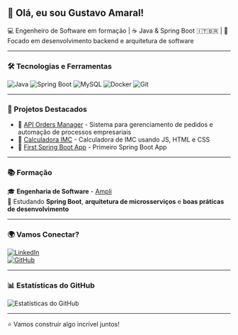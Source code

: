 ## 👋 Olá, eu sou Gustavo Amaral!

💻 Engenheiro de Software em formação | ☕ Java & Spring Boot
🇮🇹🇧🇷 | 🎯 Focado em desenvolvimento backend e arquitetura de software  

---

### 🛠️ Tecnologias e Ferramentas

![Java](https://img.shields.io/badge/Java-ED8B00?style=for-the-badge&logo=java&logoColor=white)
![Spring Boot](https://img.shields.io/badge/Spring%20Boot-6DB33F?style=for-the-badge&logo=spring&logoColor=white)
![MySQL](https://img.shields.io/badge/MySQL-4479A1?style=for-the-badge&logo=mysql&logoColor=white)
![Docker](https://img.shields.io/badge/Docker-2496ED?style=for-the-badge&logo=docker&logoColor=white)
![Git](https://img.shields.io/badge/Git-F05032?style=for-the-badge&logo=git&logoColor=white)

---

### 🚀 Projetos Destacados

- 🔹 [API Orders Manager](https://github.com/Okina021/order_manager) - Sistema para gerenciamento de pedidos e automação de processos empresariais
- 🔹 [Calculadora IMC](https://github.com/Okina021/CalculadoraIMC) - Calculadora de IMC usando JS, HTML e CSS  
- 🔹 [First Spring Boot App](https://github.com/Okina021/fist-spring-boot-app) - Primeiro Spring Boot App  

---

### 📚 Formação

🎓 **Engenharia de Software** - [Ampli](https://www.ampli.com.br/)  
📖 Estudando **Spring Boot**, **arquitetura de microsserviços** e **boas práticas de desenvolvimento**  

---

### 🌍 Vamos Conectar?

[![LinkedIn](https://img.shields.io/badge/LinkedIn-blue?style=for-the-badge&logo=linkedin)](https://www.linkedin.com/in/gustavo-amaral2310/)  
[![GitHub](https://img.shields.io/badge/GitHub-000?style=for-the-badge&logo=github)](https://github.com/seu-usuario)  

---

### 📊 Estatísticas do GitHub

![Estatísticas do GitHub](https://github-readme-stats.vercel.app/api?username=Okina021&show_icons=true&theme=dark)  

---

⭐ Vamos construir algo incrível juntos!

